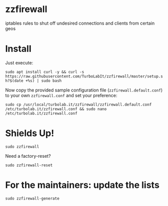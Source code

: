 # zzfirewall

iptables rules to shut off undesired connections and clients from certain geos


# Install

Just execute:

`sudo apt install curl -y && curl -s https://raw.githubusercontent.com/TurboLabIt/zzfirewall/master/setup.sh?$(date +%s) | sudo bash`

Now copy the provided sample configuration file (`zzfirewall.default.conf`) to your own `zzfirewall.conf` and set your preference:

`sudo cp /usr/local/turbolab.it/zzfirewall/zzfirewall.default.conf /etc/turbolab.it/zzfirewall.conf && sudo nano /etc/turbolab.it/zzfirewall.conf`


# Shields Up!

`sudo zzfirewall`

Need a factory-reset?

`sudo zzfirewall-reset`


# For the maintainers: update the lists

`sudo zzfirewall-generate`

